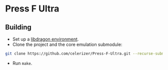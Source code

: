 # Press F Ultra

## Building

- Set up a [libdragon environment](https://github.com/DragonMinded/libdragon/wiki/Installing-libdragon).
- Clone the project and the core emulation submodule:
```sh
git clone https://github.com/celerizer/Press-F-Ultra.git --recurse-submodules
```
- Run `make`.
